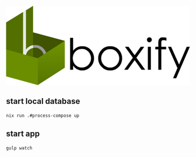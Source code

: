 ![boxify](public/logo.png "boxify")

## start local database

`nix run .#process-compose up`

## start app

`gulp watch`
